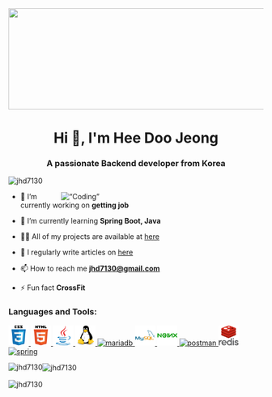 <img height=200 width=1400 align="center" src="https://velog.velcdn.com/images/yoou/post/2fcee12e-4a1a-4ee1-aed6-b0ab03e49000/Daily%20Coding.gif" />
<h1 align="center">Hi 👋, I'm Hee Doo Jeong</h1>
<h3 align="center">A passionate Backend developer from Korea</h3>
<p align="left"> <img src="https://komarev.com/ghpvc/?username=jhd7130&label=Profile%20views&color=0e75b6&style=flat" alt="jhd7130" /> </p>

<img align="right" alt=“Coding” width="400" src="https://media1.giphy.com/media/qgQUggAC3Pfv687qPC/giphy.gif?cid=790b76115cef1d32692a74a361c815b7bbd7b9c8450bb6e3&rid=giphy.gif&ct=g">

- 🔭 I’m currently working on **getting job**

- 🌱 I’m currently learning **Spring Boot, Java**

- 👨‍💻 All of my projects are available at [here](https://github.com/jhd7130?tab=repositories)

- 📝 I regularly write articles on [here](https://github.com/jhd7130/F-LAB)

- 📫 How to reach me **jhd7130@gmail.com**

- ⚡ Fun fact **CrossFit**
<p align="left">
</p>

<h3 align="left">Languages and Tools:</h3>
<p align="left"> <a href="https://www.w3schools.com/css/" target="_blank" rel="noreferrer"> <img src="https://raw.githubusercontent.com/devicons/devicon/master/icons/css3/css3-original-wordmark.svg" alt="css3" width="40" height="40"/> </a> <a href="https://www.w3.org/html/" target="_blank" rel="noreferrer"> <img src="https://raw.githubusercontent.com/devicons/devicon/master/icons/html5/html5-original-wordmark.svg" alt="html5" width="40" height="40"/> </a> <a href="https://www.java.com" target="_blank" rel="noreferrer"> <img src="https://raw.githubusercontent.com/devicons/devicon/master/icons/java/java-original.svg" alt="java" width="40" height="40"/> </a> <a href="https://www.linux.org/" target="_blank" rel="noreferrer"> <img src="https://raw.githubusercontent.com/devicons/devicon/master/icons/linux/linux-original.svg" alt="linux" width="40" height="40"/> </a> <a href="https://mariadb.org/" target="_blank" rel="noreferrer"> <img src="https://www.vectorlogo.zone/logos/mariadb/mariadb-icon.svg" alt="mariadb" width="40" height="40"/> </a> <a href="https://www.mysql.com/" target="_blank" rel="noreferrer"> <img src="https://raw.githubusercontent.com/devicons/devicon/master/icons/mysql/mysql-original-wordmark.svg" alt="mysql" width="40" height="40"/> </a> <a href="https://www.nginx.com" target="_blank" rel="noreferrer"> <img src="https://raw.githubusercontent.com/devicons/devicon/master/icons/nginx/nginx-original.svg" alt="nginx" width="40" height="40"/> </a> <a href="https://postman.com" target="_blank" rel="noreferrer"> <img src="https://www.vectorlogo.zone/logos/getpostman/getpostman-icon.svg" alt="postman" width="40" height="40"/> </a> <a href="https://redis.io" target="_blank" rel="noreferrer"> <img src="https://raw.githubusercontent.com/devicons/devicon/master/icons/redis/redis-original-wordmark.svg" alt="redis" width="40" height="40"/> </a> <a href="https://spring.io/" target="_blank" rel="noreferrer"> <img src="https://www.vectorlogo.zone/logos/springio/springio-icon.svg" alt="spring" width="40" height="40"/> </a> </p>

<p><img align="left" src="https://github-readme-stats.vercel.app/api/top-langs?username=jhd7130&show_icons=true&locale=en&layout=compact" alt="jhd7130" /></p>

<p><img align="center" src="https://github-readme-stats.vercel.app/api?username=jhd7130&show_icons=true&locale=en" alt="jhd7130" /></p>

<p><img align="center" src="https://github-readme-streak-stats.herokuapp.com/?user=jhd7130&" alt="jhd7130" /></p>
